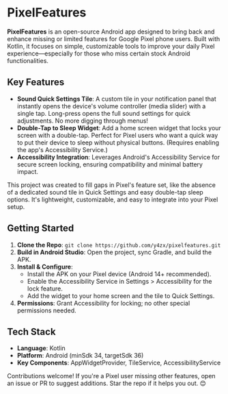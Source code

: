# PixelFeatures

**PixelFeatures** is an open-source Android app designed to bring back and enhance missing or limited features for Google Pixel phone users. Built with Kotlin, it focuses on simple, customizable tools to improve your daily Pixel experience—especially for those who miss certain stock Android functionalities.

## Key Features
- **Sound Quick Settings Tile**: A custom tile in your notification panel that instantly opens the device's volume controller (media slider) with a single tap. Long-press opens the full sound settings for quick adjustments. No more digging through menus!
- **Double-Tap to Sleep Widget**: Add a home screen widget that locks your screen with a double-tap. Perfect for Pixel users who want a quick way to put their device to sleep without physical buttons. (Requires enabling the app's Accessibility Service.)
- **Accessibility Integration**: Leverages Android's Accessibility Service for secure screen locking, ensuring compatibility and minimal battery impact.

This project was created to fill gaps in Pixel's feature set, like the absence of a dedicated sound tile in Quick Settings and easy double-tap sleep options. It's lightweight, customizable, and easy to integrate into your Pixel setup.

## Getting Started
1. **Clone the Repo**: `git clone https://github.com/y4zx/pixelfeatures.git`
2. **Build in Android Studio**: Open the project, sync Gradle, and build the APK.
3. **Install & Configure**:
   - Install the APK on your Pixel device (Android 14+ recommended).
   - Enable the Accessibility Service in Settings > Accessibility for the lock feature.
   - Add the widget to your home screen and the tile to Quick Settings.
4. **Permissions**: Grant Accessibility for locking; no other special permissions needed.

## Tech Stack
- **Language**: Kotlin
- **Platform**: Android (minSdk 34, targetSdk 36)
- **Key Components**: AppWidgetProvider, TileService, AccessibilityService

Contributions welcome! If you're a Pixel user missing other features, open an issue or PR to suggest additions. Star the repo if it helps you out. 😊
